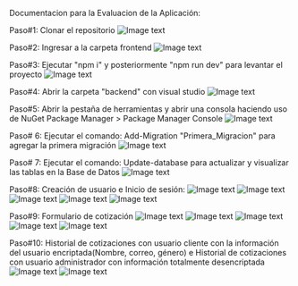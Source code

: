 Documentacion para la Evaluacion de la Aplicación:

Paso#1: Clonar el repositorio
![Image text](https://github.com/kevinhawkinsab/imagenes_insurance/blob/main/image-1.png)

Paso#2: Ingresar a la carpeta frontend
![Image text](https://github.com/kevinhawkinsab/imagenes_insurance/blob/main/image-2.png)

Paso#3: Ejecutar "npm i" y posteriormente "npm run dev" para levantar el proyecto
![Image text](https://github.com/kevinhawkinsab/imagenes_insurance/blob/main/image-3.png)

Paso#4: Abrir la carpeta "backend" con visual studio
![Image text](https://github.com/kevinhawkinsab/imagenes_insurance/blob/main/image-4.png)

Paso#5: Abrir la pestaña de herramientas y abrir una consola haciendo uso de NuGet Package Manager > Package Manager Console
![Image text](https://github.com/kevinhawkinsab/imagenes_insurance/blob/main/image-5.png)

Paso# 6: Ejecutar el comando: Add-Migration "Primera_Migracion" para agregar la primera migración
![Image text](https://github.com/kevinhawkinsab/imagenes_insurance/blob/main/image-6.png)

Paso# 7: Ejecutar el comando: Update-database para actualizar y visualizar las tablas en la Base de Datos
![Image text](https://github.com/kevinhawkinsab/imagenes_insurance/blob/main/image-7.png)

Paso#8: Creación de usuario e Inicio de sesión:
![Image text](https://github.com/kevinhawkinsab/imagenes_insurance/blob/main/image-8.png)
![Image text](https://github.com/kevinhawkinsab/imagenes_insurance/blob/main/image-9.png)
![Image text](https://github.com/kevinhawkinsab/imagenes_insurance/blob/main/image-10.png)
![Image text](https://github.com/kevinhawkinsab/imagenes_insurance/blob/main/image-11.png)
![Image text](https://github.com/kevinhawkinsab/imagenes_insurance/blob/main/image-12.png)


Paso#9: Formulario de cotización
![Image text](https://github.com/kevinhawkinsab/imagenes_insurance/blob/main/image-13.png)
![Image text](https://github.com/kevinhawkinsab/imagenes_insurance/blob/main/image-14.png)
![Image text](https://github.com/kevinhawkinsab/imagenes_insurance/blob/main/image-16.png)
![Image text](https://github.com/kevinhawkinsab/imagenes_insurance/blob/main/image-17.png)
![Image text](https://github.com/kevinhawkinsab/imagenes_insurance/blob/main/image-18.png)


Paso#10: Historial de cotizaciones con usuario cliente con la información del usuario encriptada(Nombre, correo, género) e Historial de cotizaciones con usuario administrador con información totalmente desencriptada
![Image text](https://github.com/kevinhawkinsab/imagenes_insurance/blob/main/image-21.png)
![Image text](https://github.com/kevinhawkinsab/imagenes_insurance/blob/main/image-22.png)